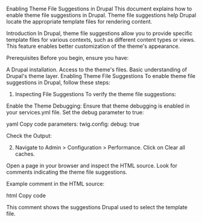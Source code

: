 Enabling Theme File Suggestions in Drupal
This document explains how to enable theme file suggestions in Drupal. Theme file suggestions help Drupal locate the appropriate template files for rendering content.

Introduction
In Drupal, theme file suggestions allow you to provide specific template files for various contexts, such as different content types or views. This feature enables better customization of the theme's appearance.

Prerequisites
Before you begin, ensure you have:

A Drupal installation.
Access to the theme's files.
Basic understanding of Drupal's theme layer.
Enabling Theme File Suggestions
To enable theme file suggestions in Drupal, follow these steps:

1. Inspecting File Suggestions
   To verify the theme file suggestions:

Enable the Theme Debugging:
Ensure that theme debugging is enabled in your services.yml file. Set the debug parameter to true:

yaml
Copy code
parameters:
twig.config:
debug: true

Check the Output:

2.  Navigate to Admin > Configuration > Performance.
    Click on Clear all caches.

Open a page in your browser and inspect the HTML source. Look for comments indicating the theme file suggestions.

Example comment in the HTML source:

html
Copy code

<!-- THEME SUGGESTIONS: page--user--authenticated.html.twig -->

This comment shows the suggestions Drupal used to select the template file.
